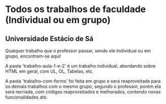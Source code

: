 # Todos os trabalhos de faculdade (Individual ou em grupo)

## Universidade Estácio de Sá

Qualquer trabalho que o professor passar, sendo ele Individual ou em grupo, encontram-se aqui!

A pasta 'trabalho-aula-1-e-2' é um trabalho individual, abordando sobre HTML em geral, com UL, OL, Tabelas, etc.

A pasta 'trabalho-com-forms' foi feita em grupo e será reaproveitada para os demais trabalhos com o mesmo grupo, segundo o professor, porém ela será recriada, com códigos reaproveitados e melhorados, contendo novas funcionalidades até.
